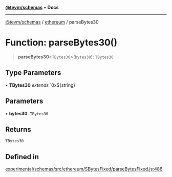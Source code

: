 [**@tevm/schemas**](../../README.md) • **Docs**

***

[@tevm/schemas](../../modules.md) / [ethereum](../README.md) / parseBytes30

# Function: parseBytes30()

> **parseBytes30**\<`TBytes30`\>(`bytes30`): `TBytes30`

## Type Parameters

• **TBytes30** *extends* \`0x$\{string\}\`

## Parameters

• **bytes30**: `TBytes30`

## Returns

`TBytes30`

## Defined in

[experimental/schemas/src/ethereum/SBytesFixed/parseBytesFixed.js:486](https://github.com/evmts/tevm-monorepo/blob/main/experimental/schemas/src/ethereum/SBytesFixed/parseBytesFixed.js#L486)
